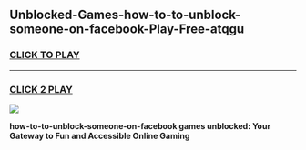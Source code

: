 
## Unblocked-Games-how-to-to-unblock-someone-on-facebook-Play-Free-atqgu
<h3>
<a href="https://premium76.site?title=how-to-to-unblock-someone-on-facebook&ref=12A">CLICK TO PLAY</a></h3>
<hr>

<h3>
<a href="https://premium76.site?title=how-to-to-unblock-someone-on-facebook&ref=12A">CLICK 2 PLAY</a>
  
</h3>

<a href="https://premium76.site?title=how-to-to-unblock-someone-on-facebook&ref=12A"><img src="https://clearcache.store/games.png"></a>


**how-to-to-unblock-someone-on-facebook games unblocked: Your Gateway to Fun and Accessible Online Gaming**
